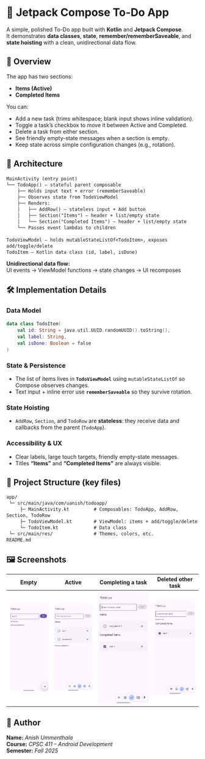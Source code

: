 # 📝 Jetpack Compose To-Do App

A simple, polished To-Do app built with **Kotlin** and **Jetpack Compose**.  
It demonstrates **data classes**, **state**, **remember/rememberSaveable**, and **state hoisting** with a clean, unidirectional data flow.


## 📱 Overview

The app has two sections:

- **Items (Active)**
- **Completed Items**

You can:
- Add a new task (trims whitespace; blank input shows inline validation).
- Toggle a task’s checkbox to move it between Active and Completed.
- Delete a task from either section.
- See friendly empty-state messages when a section is empty.
- Keep state across simple configuration changes (e.g., rotation).



## 🧩 Architecture

```
MainActivity (entry point)
└── TodoApp() – stateful parent composable
    ├── Holds input text + error (rememberSaveable)
    ├── Observes state from TodoViewModel
    ├── Renders:
    │   ├── AddRow() – stateless input + Add button
    │   ├── Section("Items") – header + list/empty state
    │   └── Section("Completed Items") – header + list/empty state
    └── Passes event lambdas to children

TodoViewModel – holds mutableStateListOf<TodoItem>, exposes add/toggle/delete
TodoItem – Kotlin data class (id, label, isDone)
```

**Unidirectional data flow:**  
UI events → ViewModel functions → state changes → UI recomposes


## 🛠️ Implementation Details

### Data Model
```kotlin
data class TodoItem(
    val id: String = java.util.UUID.randomUUID().toString(),
    val label: String,
    val isDone: Boolean = false
)
```

### State & Persistence
- The list of items lives in **`TodoViewModel`** using `mutableStateListOf` so Compose observes changes.
- Text input + inline error use **`rememberSaveable`** so they survive rotation.

### State Hoisting
- `AddRow`, `Section`, and `TodoRow` are **stateless**: they receive data and callbacks from the parent (`TodoApp`).

### Accessibility & UX
- Clear labels, large touch targets, friendly empty-state messages.
- Titles **“Items”** and **“Completed Items”** are always visible.


## 📂 Project Structure (key files)

```
app/
 └─ src/main/java/com/uanish/todoapp/
     ├─ MainActivity.kt         # Composables: TodoApp, AddRow, Section, TodoRow
     ├─ TodoViewModel.kt        # ViewModel: items + add/toggle/delete
     └─ TodoItem.kt             # Data class
 └─ src/main/res/               # Themes, colors, etc.
README.md
```

## 🖼️ Screenshots

| Empty                           | Active                            | Completing a task                               | Deleted other task                            |
|---------------------------------|-----------------------------------|-------------------------------------------------|-----------------------------------------------|
| ![Empty](screenshots/empty.png) | ![Active](screenshots/active.png) | ![Completed One](screenshots/completed-one.png) | ![Deleted Task](screenshots/completed.png) |

## 👤 Author

**Name:** _Anish Ummenthala_  
**Course:** _CPSC 411 – Android Development_  
**Semester:** _Fall 2025_  
